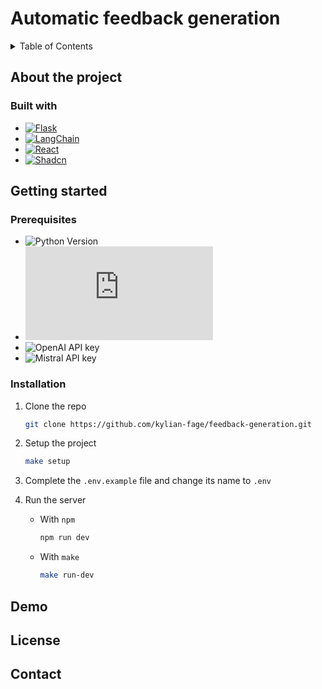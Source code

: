 # Automatic feedback generation

<details>
  <summary>Table of Contents</summary>
  <ol>
    <li>
      <a href="#about-the-project">About The Project</a>
      <ul>
        <li><a href="#built-with">Built With</a></li>
      </ul>
    </li>
    <li>
      <a href="#getting-started">Getting Started</a>
      <ul>
        <li><a href="#prerequisites">Prerequisites</a></li>
        <li><a href="#installation">Installation</a></li>
      </ul>
    </li>
    <li><a href="#demo">Demo</a></li>
    <li><a href="#license">License</a></li>
    <li><a href="#contact">Contact</a></li>
  </ol>
</details>

## About the project

### Built with

- [![Flask][Flask]][Flask-url]
- [![LangChain][LangChain]][LangChain-url]
- [![React][React]][React-url]
- [![Shadcn][Shadcn]][Shadcn-url]


## Getting started

### Prerequisites

- ![Python Version][python-version]
- ![Node Version][node-version]
- ![OpenAI API key][openai-apikey]
- ![Mistral API key][mistral-apikey]

### Installation

1. Clone the repo
    ```sh
    git clone https://github.com/kylian-fage/feedback-generation.git
    ```

2. Setup the project
    ```sh
    make setup
    ```

3. Complete the `.env.example` file and change its name to `.env`

4. Run the server
   - With `npm`

        ```sh
        npm run dev
        ```

   - With `make`

        ```sh
        make run-dev
        ```

## Demo

## License

## Contact


[shadcn]: https://img.shields.io/badge/shadcn-%23000?logo=shadcn%2Fui&logoColor=black&labelColor=white
[shadcn-url]: https://ui.shadcn.com/
[langchain]: https://img.shields.io/badge/%F0%9F%A6%9C%F0%9F%94%97-LangChain-green?labelColor=white
[langchain-url]: https://www.langchain.com/
[react]: https://img.shields.io/badge/React-%2300D8FF?logo=react&labelColor=white
[react-url]: https://react.dev/
[flask]: https://img.shields.io/badge/Flask-%233BA9BF?logo=flask&logoColor=%233BA9BF&labelColor=white
[flask-url]: https://flask.palletsprojects.com/
[python-version]: https://img.shields.io/badge/Python-^3.12-silver?labelColor=white&logo=python
[node-version]: https://img.shields.io/badge/Node.js-^20.0-silver?labelColor=white&logo=node.js
[openai-apikey]: https://img.shields.io/badge/OpenAI-API%20key-silver?style=flat&logo=openai&logoColor=black&labelColor=white
[mistral-apikey]: https://img.shields.io/badge/Mistral-API%20key-silver?logo=data%3Aimage%2Fsvg%2Bxml%3Bbase64%2CPD94bWwgdmVyc2lvbj0iMS4wIiBlbmNvZGluZz0iVVRGLTgiPz4KPHN2ZyB3aWR0aD0iMjU2cHgiIGhlaWdodD0iMjMzcHgiIHZpZXdCb3g9IjAgMCAyNTYgMjMzIiB2ZXJzaW9uPSIxLjEiIHhtbG5zPSJodHRwOi8vd3d3LnczLm9yZy8yMDAwL3N2ZyIgcHJlc2VydmVBc3BlY3RSYXRpbz0ieE1pZFlNaWQiPgogICAgPHRpdGxlPk1pc3RyYWwgQUk8L3RpdGxlPgogICAgPGc%2BCiAgICAgICAgPHJlY3QgZmlsbD0iIzAwMDAwMCIgeD0iMTg2LjE4MTgxOCIgeT0iMCIgd2lkdGg9IjQ2LjU0NTQ1NDUiIGhlaWdodD0iNDYuNTQ1NDU0NSI%2BPC9yZWN0PgogICAgICAgIDxyZWN0IGZpbGw9IiNGN0QwNDYiIHg9IjIwOS40NTQ1NDUiIHk9IjAiIHdpZHRoPSI0Ni41NDU0NTQ1IiBoZWlnaHQ9IjQ2LjU0NTQ1NDUiPjwvcmVjdD4KICAgICAgICA8cmVjdCBmaWxsPSIjMDAwMDAwIiB4PSIwIiB5PSIwIiB3aWR0aD0iNDYuNTQ1NDU0NSIgaGVpZ2h0PSI0Ni41NDU0NTQ1Ij48L3JlY3Q%2BCiAgICAgICAgPHJlY3QgZmlsbD0iIzAwMDAwMCIgeD0iMCIgeT0iNDYuNTQ1NDU0NSIgd2lkdGg9IjQ2LjU0NTQ1NDUiIGhlaWdodD0iNDYuNTQ1NDU0NSI%2BPC9yZWN0PgogICAgICAgIDxyZWN0IGZpbGw9IiMwMDAwMDAiIHg9IjAiIHk9IjkzLjA5MDkwOTEiIHdpZHRoPSI0Ni41NDU0NTQ1IiBoZWlnaHQ9IjQ2LjU0NTQ1NDUiPjwvcmVjdD4KICAgICAgICA8cmVjdCBmaWxsPSIjMDAwMDAwIiB4PSIwIiB5PSIxMzkuNjM2MzY0IiB3aWR0aD0iNDYuNTQ1NDU0NSIgaGVpZ2h0PSI0Ni41NDU0NTQ1Ij48L3JlY3Q%2BCiAgICAgICAgPHJlY3QgZmlsbD0iIzAwMDAwMCIgeD0iMCIgeT0iMTg2LjE4MTgxOCIgd2lkdGg9IjQ2LjU0NTQ1NDUiIGhlaWdodD0iNDYuNTQ1NDU0NSI%2BPC9yZWN0PgogICAgICAgIDxyZWN0IGZpbGw9IiNGN0QwNDYiIHg9IjIzLjI3MjcyNzMiIHk9IjAiIHdpZHRoPSI0Ni41NDU0NTQ1IiBoZWlnaHQ9IjQ2LjU0NTQ1NDUiPjwvcmVjdD4KICAgICAgICA8cmVjdCBmaWxsPSIjRjJBNzNCIiB4PSIyMDkuNDU0NTQ1IiB5PSI0Ni41NDU0NTQ1IiB3aWR0aD0iNDYuNTQ1NDU0NSIgaGVpZ2h0PSI0Ni41NDU0NTQ1Ij48L3JlY3Q%2BCiAgICAgICAgPHJlY3QgZmlsbD0iI0YyQTczQiIgeD0iMjMuMjcyNzI3MyIgeT0iNDYuNTQ1NDU0NSIgd2lkdGg9IjQ2LjU0NTQ1NDUiIGhlaWdodD0iNDYuNTQ1NDU0NSI%2BPC9yZWN0PgogICAgICAgIDxyZWN0IGZpbGw9IiMwMDAwMDAiIHg9IjEzOS42MzYzNjQiIHk9IjQ2LjU0NTQ1NDUiIHdpZHRoPSI0Ni41NDU0NTQ1IiBoZWlnaHQ9IjQ2LjU0NTQ1NDUiPjwvcmVjdD4KICAgICAgICA8cmVjdCBmaWxsPSIjRjJBNzNCIiB4PSIxNjIuOTA5MDkxIiB5PSI0Ni41NDU0NTQ1IiB3aWR0aD0iNDYuNTQ1NDU0NSIgaGVpZ2h0PSI0Ni41NDU0NTQ1Ij48L3JlY3Q%2BCiAgICAgICAgPHJlY3QgZmlsbD0iI0YyQTczQiIgeD0iNjkuODE4MTgxOCIgeT0iNDYuNTQ1NDU0NSIgd2lkdGg9IjQ2LjU0NTQ1NDUiIGhlaWdodD0iNDYuNTQ1NDU0NSI%2BPC9yZWN0PgogICAgICAgIDxyZWN0IGZpbGw9IiNFRTc5MkYiIHg9IjExNi4zNjM2MzYiIHk9IjkzLjA5MDkwOTEiIHdpZHRoPSI0Ni41NDU0NTQ1IiBoZWlnaHQ9IjQ2LjU0NTQ1NDUiPjwvcmVjdD4KICAgICAgICA8cmVjdCBmaWxsPSIjRUU3OTJGIiB4PSIxNjIuOTA5MDkxIiB5PSI5My4wOTA5MDkxIiB3aWR0aD0iNDYuNTQ1NDU0NSIgaGVpZ2h0PSI0Ni41NDU0NTQ1Ij48L3JlY3Q%2BCiAgICAgICAgPHJlY3QgZmlsbD0iI0VFNzkyRiIgeD0iNjkuODE4MTgxOCIgeT0iOTMuMDkwOTA5MSIgd2lkdGg9IjQ2LjU0NTQ1NDUiIGhlaWdodD0iNDYuNTQ1NDU0NSI%2BPC9yZWN0PgogICAgICAgIDxyZWN0IGZpbGw9IiMwMDAwMDAiIHg9IjkzLjA5MDkwOTEiIHk9IjEzOS42MzYzNjQiIHdpZHRoPSI0Ni41NDU0NTQ1IiBoZWlnaHQ9IjQ2LjU0NTQ1NDUiPjwvcmVjdD4KICAgICAgICA8cmVjdCBmaWxsPSIjRUI1ODI5IiB4PSIxMTYuMzYzNjM2IiB5PSIxMzkuNjM2MzY0IiB3aWR0aD0iNDYuNTQ1NDU0NSIgaGVpZ2h0PSI0Ni41NDU0NTQ1Ij48L3JlY3Q%2BCiAgICAgICAgPHJlY3QgZmlsbD0iI0VFNzkyRiIgeD0iMjA5LjQ1NDU0NSIgeT0iOTMuMDkwOTA5MSIgd2lkdGg9IjQ2LjU0NTQ1NDUiIGhlaWdodD0iNDYuNTQ1NDU0NSI%2BPC9yZWN0PgogICAgICAgIDxyZWN0IGZpbGw9IiNFRTc5MkYiIHg9IjIzLjI3MjcyNzMiIHk9IjkzLjA5MDkwOTEiIHdpZHRoPSI0Ni41NDU0NTQ1IiBoZWlnaHQ9IjQ2LjU0NTQ1NDUiPjwvcmVjdD4KICAgICAgICA8cmVjdCBmaWxsPSIjMDAwMDAwIiB4PSIxODYuMTgxODE4IiB5PSIxMzkuNjM2MzY0IiB3aWR0aD0iNDYuNTQ1NDU0NSIgaGVpZ2h0PSI0Ni41NDU0NTQ1Ij48L3JlY3Q%2BCiAgICAgICAgPHJlY3QgZmlsbD0iI0VCNTgyOSIgeD0iMjA5LjQ1NDU0NSIgeT0iMTM5LjYzNjM2NCIgd2lkdGg9IjQ2LjU0NTQ1NDUiIGhlaWdodD0iNDYuNTQ1NDU0NSI%2BPC9yZWN0PgogICAgICAgIDxyZWN0IGZpbGw9IiMwMDAwMDAiIHg9IjE4Ni4xODE4MTgiIHk9IjE4Ni4xODE4MTgiIHdpZHRoPSI0Ni41NDU0NTQ1IiBoZWlnaHQ9IjQ2LjU0NTQ1NDUiPjwvcmVjdD4KICAgICAgICA8cmVjdCBmaWxsPSIjRUI1ODI5IiB4PSIyMy4yNzI3MjczIiB5PSIxMzkuNjM2MzY0IiB3aWR0aD0iNDYuNTQ1NDU0NSIgaGVpZ2h0PSI0Ni41NDU0NTQ1Ij48L3JlY3Q%2BCiAgICAgICAgPHJlY3QgZmlsbD0iI0VBMzMyNiIgeD0iMjA5LjQ1NDU0NSIgeT0iMTg2LjE4MTgxOCIgd2lkdGg9IjQ2LjU0NTQ1NDUiIGhlaWdodD0iNDYuNTQ1NDU0NSI%2BPC9yZWN0PgogICAgICAgIDxyZWN0IGZpbGw9IiNFQTMzMjYiIHg9IjIzLjI3MjcyNzMiIHk9IjE4Ni4xODE4MTgiIHdpZHRoPSI0Ni41NDU0NTQ1IiBoZWlnaHQ9IjQ2LjU0NTQ1NDUiPjwvcmVjdD4KICAgIDwvZz4KPC9zdmc%2BCg%3D%3D&labelColor=white
